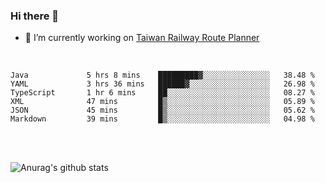 ### Hi there 👋

- 🔭 I’m currently working on [Taiwan Railway Route Planner](https://github.com/Taiwan-Railway-Route-Planner)

<br/>

<!--START_SECTION:waka-->

```text
Java             5 hrs 8 mins    █████████▓░░░░░░░░░░░░░░░   38.48 %
YAML             3 hrs 36 mins   ██████▓░░░░░░░░░░░░░░░░░░   26.98 %
TypeScript       1 hr 6 mins     ██░░░░░░░░░░░░░░░░░░░░░░░   08.27 %
XML              47 mins         █▒░░░░░░░░░░░░░░░░░░░░░░░   05.89 %
JSON             45 mins         █▒░░░░░░░░░░░░░░░░░░░░░░░   05.62 %
Markdown         39 mins         █▒░░░░░░░░░░░░░░░░░░░░░░░   04.98 %
```

<!--END_SECTION:waka-->

<br/>
<br/>

![Anurag's github stats](https://github-readme-stats.vercel.app/api?username=DepickereSven&show_icons=true&theme=tokyonight)



<!--
**DepickereSven/DepickereSven** is a ✨ _special_ ✨ repository because its `README.md` (this file) appears on your GitHub profile.

Here are some ideas to get you started:

- 🔭 I’m currently working on ...
- 🌱 I’m currently learning ...
- 👯 I’m looking to collaborate on ...
- 🤔 I’m looking for help with ...
- 💬 Ask me about ...
- 📫 How to reach me: ...
- 😄 Pronouns: ...
- ⚡ Fun fact: ...
-->
